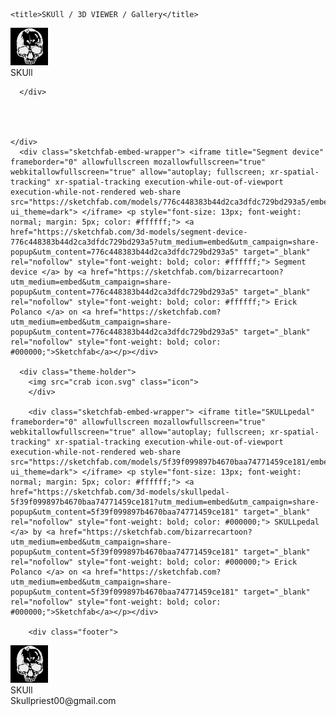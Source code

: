 <!DOCTYPE html>
<html lang="en">
<head>
    <meta charset="UTF-8">
    <meta http-equiv="X-UA-Compatible" content="IE=edge">
    <meta name="viewport" content="width=device-width, initial-scale=1.0">
    <link rel="stylesheet" href="skull.css">
    <!--<link rel="stylesheet" href="global.css">-->
    <link rel="stylesheet" href="SKULL3Dviewer.css">
    <link rel="stylesheet" href="global.css" media="all">
    <script hidden type="text/javascript" src="https://ajax.googleapis.com/ajax/libs/jquery/1.9.1/jquery.min.js"></script>

<script hidden type="text/javascript" src="scripts/sequence.js"></script>
    <title>SKUll / 3D VIEWER / Gallery</title>
</head>

<body>
    <div class="header">
        <div class="icon">
          <img src="skullcandyicon.svg">
        </div>
        <div class="skulltitle">SKUll</div>
       
      </div> 
      

     
    
    </div>
      <div class="sketchfab-embed-wrapper"> <iframe title="Segment device" frameborder="0" allowfullscreen mozallowfullscreen="true" webkitallowfullscreen="true" allow="autoplay; fullscreen; xr-spatial-tracking" xr-spatial-tracking execution-while-out-of-viewport execution-while-not-rendered web-share src="https://sketchfab.com/models/776c448383b44d2ca3dfdc729bd293a5/embed?ui_theme=dark"> </iframe> <p style="font-size: 13px; font-weight: normal; margin: 5px; color: #ffffff;"> <a href="https://sketchfab.com/3d-models/segment-device-776c448383b44d2ca3dfdc729bd293a5?utm_medium=embed&utm_campaign=share-popup&utm_content=776c448383b44d2ca3dfdc729bd293a5" target="_blank" rel="nofollow" style="font-weight: bold; color: #ffffff;"> Segment device </a> by <a href="https://sketchfab.com/bizarrecartoon?utm_medium=embed&utm_campaign=share-popup&utm_content=776c448383b44d2ca3dfdc729bd293a5" target="_blank" rel="nofollow" style="font-weight: bold; color: #ffffff;"> Erick Polanco </a> on <a href="https://sketchfab.com?utm_medium=embed&utm_campaign=share-popup&utm_content=776c448383b44d2ca3dfdc729bd293a5" target="_blank" rel="nofollow" style="font-weight: bold; color: #000000;">Sketchfab</a></p></div>
      
      <div class="theme-holder">
        <img src="crab icon.svg" class="icon">
        </div>
        
        <div class="sketchfab-embed-wrapper"> <iframe title="SKULLpedal" frameborder="0" allowfullscreen mozallowfullscreen="true" webkitallowfullscreen="true" allow="autoplay; fullscreen; xr-spatial-tracking" xr-spatial-tracking execution-while-out-of-viewport execution-while-not-rendered web-share src="https://sketchfab.com/models/5f39f099897b4670baa74771459ce181/embed?ui_theme=dark"> </iframe> <p style="font-size: 13px; font-weight: normal; margin: 5px; color: #ffffff;"> <a href="https://sketchfab.com/3d-models/skullpedal-5f39f099897b4670baa74771459ce181?utm_medium=embed&utm_campaign=share-popup&utm_content=5f39f099897b4670baa74771459ce181" target="_blank" rel="nofollow" style="font-weight: bold; color: #000000;"> SKULLpedal </a> by <a href="https://sketchfab.com/bizarrecartoon?utm_medium=embed&utm_campaign=share-popup&utm_content=5f39f099897b4670baa74771459ce181" target="_blank" rel="nofollow" style="font-weight: bold; color: #000000;"> Erick Polanco </a> on <a href="https://sketchfab.com?utm_medium=embed&utm_campaign=share-popup&utm_content=5f39f099897b4670baa74771459ce181" target="_blank" rel="nofollow" style="font-weight: bold; color: #000000;">Sketchfab</a></p></div>
       
        <div class="footer">
  <div class="icon">
    <img src="skullcandyicon.svg" alt="">
  </div>
  <div class="skulltitle">SKUll</div>
  <span>Skullpriest00@gmail.com</span>

</div>


</body>
